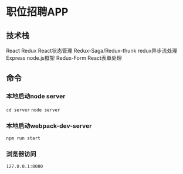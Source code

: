 # 职位招聘APP
## 技术栈
React 
Redux React状态管理
Redux-Saga/Redux-thunk redux异步流处理
Express node.js框架
Redux-Form React表单处理

## 命令

### 本地启动node server
`cd server`
`node server`

### 本地启动webpack-dev-server
`npm run start`

### 浏览器访问
`127.0.0.1:8080`